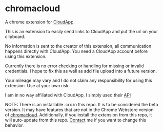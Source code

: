 chromacloud
===========

A chrome extension for [CloudApp](http://getcloudapp.com/).

This is an extension to easily send links to CloudApp and put the url on your clipboard.

No information is sent to the creator of this extension, all communication happens directly with CloudApp. You need a CloudApp account before using this extension. 

Currently there is no error checking or handling for missing or invalid credentials. I hope to fix this as well as add file upload into a future version. 

Your mileage may vary and I do not claim any responsibility for using this extension. Use at your own risk.

I am in no way affiliated with CloudApp, I simply used their [API](https://github.com/cloudapp/api/)

NOTE:
There is an installable .crx in this repo. It is to be considered the beta version. It may have features that are not in the Chrome Webstore version of [chromacloud](https://chrome.google.com/webstore/detail/chromacloud/jdpfockeefnnnkdajngibkacghcbabfe).
Additionally, if you install the extension from this repo, it will auto-update from this repo.
[Contact](https://github.com/michaelorr/chromacloud/issues) me if you want to change this behavior.
